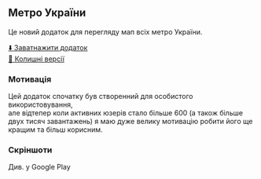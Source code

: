 ## Метро України
Це новий додаток для перегляду мап всіх метро України.

<!-- todo update app -->
<a href="https://play.google.com/store/apps/details?id=unicon.metro.kharkiv">⬇️️ Заватнажити додаток</a><br>
<a href="">💾 Колишні версії </a><!-- todo make link to old repo -->

### Мотивація
Цей додаток спочатку був створенний для особистого використовування, <br>
але відтепер коли активних юзерів стало більше 600 (а також більше <br>
двух тисяч завантажень) я маю дуже велику мотивацію робити його ще <br>
кращим та більш корисним. <br>

### Скріншоти
Див. у Google Play

